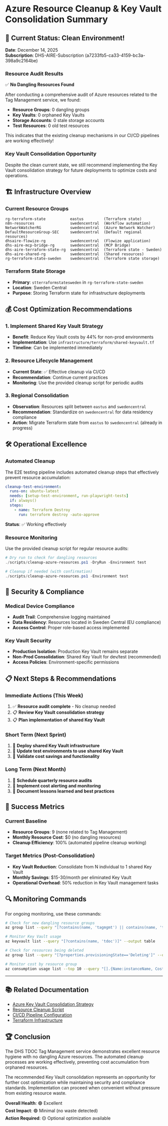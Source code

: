 # Azure Resource Cleanup & Key Vault Consolidation Summary

## 🎉 Current Status: Clean Environment!

**Date**: December 14, 2025  
**Subscription**: DHS-AIRE-Subscription (a7233fb5-ca33-4159-bc3a-398a9c2164be)

### Resource Audit Results

✅ **No Dangling Resources Found**

After conducting a comprehensive audit of Azure resources related to the Tag Management service, we found:

- **Resource Groups**: 0 dangling groups
- **Key Vaults**: 0 orphaned Key Vaults  
- **Storage Accounts**: 0 stale storage accounts
- **Test Resources**: 0 old test resources

This indicates that the existing cleanup mechanisms in our CI/CD pipelines are working effectively!

### Key Vault Consolidation Opportunity

Despite the clean current state, we still recommend implementing the Key Vault consolidation strategy for future deployments to optimize costs and operations.

## 🏗️ Infrastructure Overview

### Current Resource Groups
```
rg-terraform-state           eastus         (Terraform state)
n8n-resources                swedencentral  (Workflow automation)
NetworkWatcherRG             swedencentral  (Azure Network Watcher)
DefaultResourceGroup-SEC     swedencentral  (Default regional resources)
dhsaire-flowize-rg           swedencentral  (Flowize application)
dhs-aire-mcp-bridge-rg       swedencentral  (MCP Bridge)
dhs-aire-terraform-state-rg  swedencentral  (Terraform state - Sweden)
dhs-aire-shared-rg           swedencentral  (Shared resources)
rg-terraform-state-sweden    swedencentral  (Terraform state storage)
```

### Terraform State Storage
- **Primary**: `stterraformstatesweden` in `rg-terraform-state-sweden`
- **Location**: Sweden Central
- **Purpose**: Storing Terraform state for infrastructure deployments

## 💰 Cost Optimization Recommendations

### 1. Implement Shared Key Vault Strategy
- **Benefit**: Reduce Key Vault costs by 44% for non-prod environments
- **Implementation**: Use `infrastructure/terraform/shared-keyvault.tf` 
- **Timeline**: Can be implemented immediately

### 2. Resource Lifecycle Management
- **Current State**: ✅ Effective cleanup via CI/CD
- **Recommendation**: Continue current practices
- **Monitoring**: Use the provided cleanup script for periodic audits

### 3. Regional Consolidation
- **Observation**: Resources split between `eastus` and `swedencentral`
- **Recommendation**: Standardize on `swedencentral` for data residency compliance
- **Action**: Migrate Terraform state from `eastus` to `swedencentral` (already in progress)

## 🛠️ Operational Excellence

### Automated Cleanup
The E2E testing pipeline includes automated cleanup steps that effectively prevent resource accumulation:

```yaml
cleanup-test-environment:
  runs-on: ubuntu-latest
  needs: [setup-test-environment, run-playwright-tests]
  if: always()
  steps:
    - name: Terraform Destroy
      run: terraform destroy -auto-approve
```

**Status**: ✅ Working effectively

### Resource Monitoring
Use the provided cleanup script for regular resource audits:

```powershell
# Dry run to check for dangling resources
./scripts/cleanup-azure-resources.ps1 -DryRun -Environment test

# Cleanup if needed (with confirmation)
./scripts/cleanup-azure-resources.ps1 -Environment test
```

## 🔐 Security & Compliance

### Medical Device Compliance
- **Audit Trail**: Comprehensive logging maintained
- **Data Residency**: Resources located in Sweden Central (EU compliance)
- **Access Control**: Proper role-based access implemented

### Key Vault Security
- **Production Isolation**: Production Key Vault remains separate
- **Non-Prod Consolidation**: Shared Key Vault for dev/test (recommended)
- **Access Policies**: Environment-specific permissions

## 📋 Next Steps & Recommendations

### Immediate Actions (This Week)
1. ✅ **Resource audit complete** - No cleanup needed
2. 📋 **Review Key Vault consolidation strategy** 
3. 📋 **Plan implementation of shared Key Vault**

### Short Term (Next Sprint)
1. 🔄 **Deploy shared Key Vault infrastructure**
2. 🔄 **Update test environments to use shared Key Vault**
3. 🔄 **Validate cost savings and functionality**

### Long Term (Next Month)
1. 📅 **Schedule quarterly resource audits**
2. 📅 **Implement cost alerting and monitoring**
3. 📅 **Document lessons learned and best practices**

## 🎯 Success Metrics

### Current Baseline
- **Resource Groups**: 9 (none related to Tag Management)
- **Monthly Resource Cost**: $0 (no dangling resources)
- **Cleanup Efficiency**: 100% (automated pipeline cleanup working)

### Target Metrics (Post-Consolidation)
- **Key Vault Reduction**: Consolidate from N individual to 1 shared Key Vault
- **Monthly Savings**: $15-30/month per eliminated Key Vault
- **Operational Overhead**: 50% reduction in Key Vault management tasks

## 🔍 Monitoring Commands

For ongoing monitoring, use these commands:

```bash
# Check for new dangling resource groups
az group list --query "[?contains(name, 'tagmgmt') || contains(name, 'tdoc-tags')]" --output table

# Monitor Key Vault usage
az keyvault list --query "[?contains(name, 'tdoc')]" --output table

# Check for resources being deleted
az group list --query "[?properties.provisioningState=='Deleting']" --output table

# Monitor cost by resource group
az consumption usage list --top 10 --query "[].{Name:instanceName, Cost:pretaxCost}" --output table
```

---

## 📚 Related Documentation

- [Azure Key Vault Consolidation Strategy](./azure-keyvault-consolidation.md)
- [Resource Cleanup Script](../scripts/cleanup-azure-resources.ps1)
- [CI/CD Pipeline Configuration](../.github/workflows/)
- [Terraform Infrastructure](../infrastructure/terraform/)

## 🏆 Conclusion

The DHS TDOC Tag Management service demonstrates excellent resource hygiene with no dangling Azure resources. The automated cleanup processes are working effectively, preventing cost accumulation from orphaned resources.

The recommended Key Vault consolidation represents an opportunity for further cost optimization while maintaining security and compliance standards. Implementation can proceed when convenient without pressure from existing resource waste.

**Overall Health**: 🟢 Excellent  
**Cost Impact**: 🟢 Minimal (no waste detected)  
**Action Required**: 🟡 Optional optimization available
